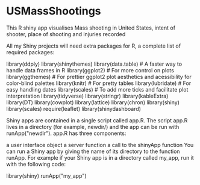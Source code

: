 # USMassShootings
This R shiny app visualises Mass shooting in United States, intent of shooter, place of shooting and injuries recorded 

All my Shiny projects will need extra packages for R, a complete list of required packages:

library(ddply) library(shinythemes) library(data.table) # A faster way to handle data frames in R library(ggplot2) # For more control on plots library(ggthemes) # For prettier ggplot2 plot aesthetics and acessibility for color-blind palettes library(knitr) # For pretty tables library(lubridate) # For easy handling dates library(scales) # To add more ticks and facilitate plot interpretation library(tidyverse) library(stringr) library(kableExtra) library(DT) library(cowplot) library(lattice) library(chron) library(shiny) library(scales) require(leaflet) library(shinydashboard)

Shiny apps are contained in a single script called app.R. The script app.R lives in a directory (for example, newdir/) and the app can be run with runApp("newdir"). app.R has three components:

a user interface object
a server function
a call to the shinyApp function
You can run a Shiny app by giving the name of its directory to the function runApp. For example if your Shiny app is in a directory called my_app, run it with the following code:

library(shiny) runApp("my_app")
